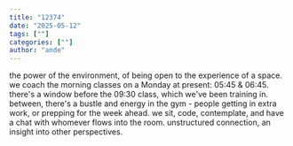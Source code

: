 ```yaml
---
title: "12374"
date: "2025-05-12"
tags: [""]
categories: [""]
author: "ande"
---
```


the power of the environment, of being open to the experience of a space.
we coach the morning classes on a Monday at present: 05:45 & 06:45.
there's a window before the 09:30 class, which we've been training in.
between, there's a bustle and energy in the gym - people getting in extra work, or prepping for the week ahead.
we sit, code, contemplate, and have a chat with whomever flows into the room.
unstructured connection, an insight into other perspectives.

